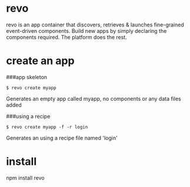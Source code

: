 revo
===

revo is an app container that discovers, retrieves & launches fine-grained event-driven components. Build new apps by simply declaring the components required. The platform does the rest.

create an app
===

###app skeleton
````
$ revo create myapp
````

Generates an empty app called myapp, no components or any data files added

###using a recipe

````
$ revo create myapp -f -r login
````

Generates an using a recipe file named 'login'


install
===
npm install revo

